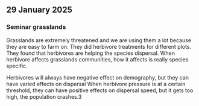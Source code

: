 ## 29 January 2025
### Seminar grasslands
Grasslands are extremely threatened and we are using them a lot because they are easy to farm on. 
They did herbivore treatments for different plots. 
They found that herbivores are helping the species dispersal.
When herbivore affects grasslands communities, how it affects is really species specific. 

Herbivores will always have negative effect on demography, but they can have varied effects on dispersal
When herbivore pressure is at a certain threshold, they can have positive effects on dispersal speed, but it gets too high, the population crashes.3